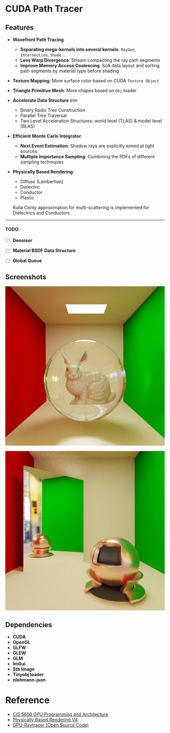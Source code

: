 CUDA Path Tracer
================

## Features
- **Wavefront Path Tracing**
  - **Separating mega-kernels into several kernels**: `RayGen`, `Intersection`, `Shade` ...
  - **Less Warp Divergence**: Stream compacting the ray path segments 
  - **Improve Memory Access Coalescing**: SoA data layout and sorting path segments by material type before shading
  
- **Texture Mapping**: More surface color based on CUDA `Texture Object`

- **Triangle Primitive Mesh**: More shapes based on `Obj` loader 

- **Accelerate Data Structure** `BVH`: 
  - Binary Radix Tree Construction
  - Parallel Tree Traversal
  - Two Level Acceleration Structures: world level (TLAS) & model level (BLAS)
  
- **Efficient Monte Carlo Integrator**: 
  - **Next Event Estimation**: Shadow rays are explicitly aimed at light sources
  - **Multiple Importance Sampling**: Combining the PDFs of different sampling techniques
  
- **Physically Based Rendering**: 
  
  - Diffuse (Lambertian)
  - Dielectric
  - Conductor
  - Plastic
  
  Kulla Conty approximation for multi-scattering is implemented for Dielectrics and Conductors

****

#### TODO:

- [ ] **Denoiser**

- [ ] **Material BSDF Data Structure**

- [ ] **Global Queue**


## Screenshots

![bunny_dielectric](./assets/bunny_dielectric.png)

![mitsuba_conductor](./assets/mitsuba_conductor.png)

## Dependencies

- **CUDA**
- **OpenGL**
- **GLFW**
- **GLEW**
- **GLM**
- **ImGui**
- **Stb Image**
- **Tinyobj loader**
- **nlohmann-json**

# Reference
- [CIS 5650 GPU Programming and Architecture](https://cis5650-fall-2024.github.io/)
- [Physically Based Rendering V4](https://www.pbr-book.org/4ed/contents)
- [GPU-Raytracer (Open Source Code)](https://github.com/jan-van-bergen/GPU-Raytracer)

